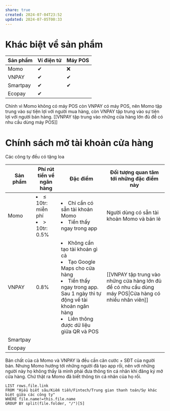 ```yaml
---
share: true
created: 2024-07-04T23:52
updated: 2024-07-05T00:33
---
```

# Khác biệt về sản phẩm
| Sản phẩm | Ví điện tử | Máy POS |
| -------- | ---------- | ------- |
| Momo     | ✔          | ❌      |
| VNPAY    | ✔          | ✔       |
| Smartpay | ✔          | ✔       |
| Ecopay   | ✔          |         |
Chính vì Momo không có máy POS còn VNPAY có máy POS, nên Momo tập trung vào sự tiện lợi với người mua hàng, còn VNPAY tập trung vào sự tiện lợi với người bán hàng. [[VNPAY tập trung vào những cửa hàng lớn đủ để có nhu cầu dùng máy POS]]

# Chính sách mở tài khoản cửa hàng
Các công ty đều có tặng loa

| Sản phẩm | Phí rút tiền về ngân hàng                      | Đặc điểm                                                                                                                                                                          | Đối tượng quan tâm tới những đặc điểm này                                                             |
| -------- | ---------------------------------------------- | --------------------------------------------------------------------------------------------------------------------------------------------------------------------------------- | ----------------------------------------------------------------------------------------------------- |
| Momo     | <li>≤ 10tr: miễn phí</li><li>> 10tr: 0.5%</li> | <li>Chỉ cần có sẵn tài khoản Momo</li><li>Tiền thấy ngay trong app</li>                                                                                                                                                     | Người dùng có sẵn tài khoản Momo và bán lẻ                                                            |
| VNPAY    | 0.8%                                           | <li>Không cần tạo tài khoản gì cả</li><li>Tạo Google Maps cho cửa hàng</li><li>Tiền thấy ngay trong app. Sau 1 ngày thì tự động về tài khoản ngân hàng</li><li>Liên thông được dữ liệu giữa QR và POS</li> | [[VNPAY tập trung vào những cửa hàng lớn đủ để có nhu cầu dùng máy POS\|Cửa hàng có nhiều nhân viên]] |
| Smartpay |                                                |                                                                                                                                                                                   |                                                                                                       |
| Ecopay   |                                                |                                                                                                                                                                                   |                                                                                                       |
Bản chất của cả Momo và VNPAY là đều cần căn cước + SĐT của người bán. Nhưng Momo hướng tới những người đã tạo app rồi, nên với những người này họ không thấy là mình phải đưa thông tin cá nhân khi đăng ký mở cửa hàng. Chứ thật ra Momo đã biết thông tin cá nhân của họ rồi.

```dataview
LIST rows.file.link
FROM "Hiểu biết sâu/Kiếm tiền/Fintech/Trung gian thanh toán/Sự khác biệt giữa các công ty" 
WHERE file.name!=this.file.name
GROUP BY split(file.folder, "/")[5]
```